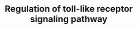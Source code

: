 ---
annotations:
- id: PW:0000814
  parent: signaling pathway
  type: Pathway Ontology
  value: Toll-like receptor signaling pathway
authors:
- Misbah
- MaintBot
- Khanspers
- Thomas
- Maiyu
- Cloris816
- AlexanderPico
- Egonw
- Zari
- DeSl
- Marvin M2
description: Toll-like receptors (TLRs) are critical pattern recognition receptors
  (PRRs) that recognize pathogen-associated molecular patterns (PAMPs), which are
  conserved and specific molecular "signatures" expressed by pathogens. TLR ligation
  triggers distinct but shared signaling pathways that lead to effector mechanisms
  in innate immune responses. TLR specificity and activation are strictly and finely
  tuned at multiple levels of various signal transduction pathways, resulting in complex
  signaling platforms. Many molecules, ranging from membrane and cytosol to nuclear,
  contribute to TLR ligand discrimination or receptor signaling and play different
  roles in the regulation of TLR responses via different mechanisms, such as cross-regulation,
  protein modification, helper cofactors, and posttranscriptional and epigenetic regulation.
  [https://www.ncbi.nlm.nih.gov/pubmed/23163321]  Proteins on this pathway have targeted
  assays available via the [https://assays.cancer.gov/available_assays?wp_id=WP1449
  CPTAC Assay Portal]
last-edited: 2019-09-04
organisms:
- Homo sapiens
redirect_from:
- /index.php/Pathway:WP1449
- /instance/WP1449
revision: null
schema-jsonld:
- '@context': https://schema.org/
  '@id': https://wikipathways.github.io/pathways/WP1449.html
  '@type': Dataset
  creator:
    '@type': Organization
    name: WikiPathways
  description: Toll-like receptors (TLRs) are critical pattern recognition receptors
    (PRRs) that recognize pathogen-associated molecular patterns (PAMPs), which are
    conserved and specific molecular "signatures" expressed by pathogens. TLR ligation
    triggers distinct but shared signaling pathways that lead to effector mechanisms
    in innate immune responses. TLR specificity and activation are strictly and finely
    tuned at multiple levels of various signal transduction pathways, resulting in
    complex signaling platforms. Many molecules, ranging from membrane and cytosol
    to nuclear, contribute to TLR ligand discrimination or receptor signaling and
    play different roles in the regulation of TLR responses via different mechanisms,
    such as cross-regulation, protein modification, helper cofactors, and posttranscriptional
    and epigenetic regulation. [https://www.ncbi.nlm.nih.gov/pubmed/23163321]  Proteins
    on this pathway have targeted assays available via the [https://assays.cancer.gov/available_assays?wp_id=WP1449
    CPTAC Assay Portal]
  keywords:
  - (anti-viral compounds)
  - AKT1
  - AKT2
  - AKT3
  - Apoptosis
  - BTK
  - CASP8
  - CCL3
  - CCL4
  - CCL5
  - CD14
  - CD180
  - CD40
  - CD80
  - CD86
  - CHUK
  - CISH
  - CTNNAL1
  - CUEDC2
  - CXCL10
  - CXCL11
  - CXCL9
  - CYLD
  - FADD
  - FBXW5
  - FOS
  - IFNA1
  - IFNA10
  - IFNA13
  - IFNA14
  - IFNA16
  - IFNA17
  - IFNA2
  - IFNA21
  - IFNA4
  - IFNA5
  - IFNA6
  - IFNA7
  - IFNA8
  - IFNAR1
  - IFNAR2
  - IFNB1
  - IKBKB
  - IKBKE
  - IKBKG
  - IL12A
  - IL12B
  - IL1B
  - IL6
  - IL8
  - IRAK1
  - IRAK2
  - IRAK3
  - IRAK4
  - IRF3
  - IRF5
  - IRF7
  - Imidazoquinolin
  - JUN
  - LBP
  - LY96
  - MAP2K1
  - MAP2K2
  - MAP2K3
  - MAP2K4
  - MAP2K6
  - MAP2K7
  - MAP3K7
  - MAP3K7IP1
  - MAP3K7IP2
  - MAP3K7IP3
  - MAP3K8
  - MAPK1
  - MAPK10
  - MAPK11
  - MAPK12
  - MAPK13
  - MAPK14
  - MAPK3
  - MAPK8
  - MAPK9
  - MBL2
  - MIR146A
  - MIR155
  - MLST8
  - MYD88
  - MYD88s
  - NEU1
  - NFKB1
  - NFKB2
  - NFKBIA
  - OTUD5
  - PELI1
  - PELI2
  - PELI3
  - PIK3CA
  - PIK3CB
  - PIK3CD
  - PIK3CG
  - PIK3R1
  - PIK3R2
  - PIK3R3
  - PIK3R5
  - PLK1
  - PTPN6
  - RAC1
  - RBCK1
  - RELA
  - RIPK1
  - RNF216
  - RNF31
  - RNF41
  - SARM1
  - SFTPA1
  - SFTPD
  - SIGIRR
  - SMAD6
  - SOCS1
  - SPP1
  - SQSTM1
  - STAT1
  - SYK
  - TBK1
  - TICAM1
  - TICAM2
  - TICAM2 (TAG)
  - TIRAP
  - TLR1
  - TLR2
  - TLR2s
  - TLR3
  - TLR4
  - TLR4s
  - TLR5
  - TLR6
  - TLR7
  - TLR8
  - TLR9
  - TNF
  - TNFAIP3
  - TOLLIP
  - TRAF3
  - TRAF6
  - TRAFD1
  - TREM1
  - Tifa
  - Trim30
  - USP7
  - ZMYND11
  - hsa-let-7e
  - hsa-let-7i (gene)
  - hsa-mir-105-1
  - hsa-mir-98
  license: CC0
  name: Regulation of toll-like receptor signaling pathway
seo: CreativeWork
title: Regulation of toll-like receptor signaling pathway
wpid: WP1449
---